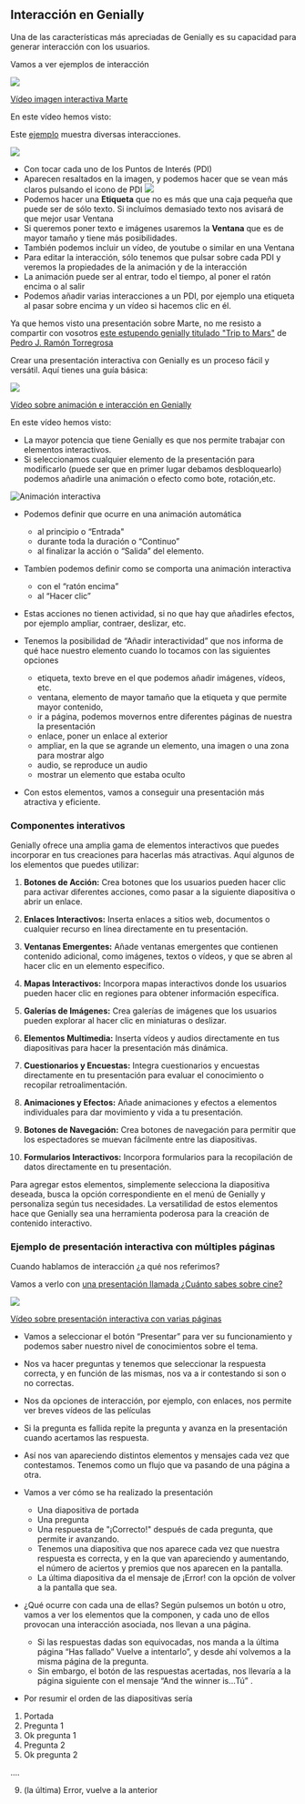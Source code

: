 ## Interacción en Genially

Una de las características más apreciadas de Genially es su capacidad para generar interacción con los usuarios.

Vamos a ver ejemplos de interacción

[![](https://raw.githubusercontent.com/javacasm/Iniciacion-Herramientas-Digitales-Aula/main/images/portada-3.2.ejemplo-imagen-interativa-marte.png)](https://drive.google.com/file/d/1juuXzPuDWPF7i1_Ujq0HwLmt0ZXFuf5h/view?usp=drivesdk)

[Vídeo imagen interactiva Marte](https://drive.google.com/file/d/1juuXzPuDWPF7i1_Ujq0HwLmt0ZXFuf5h/view?usp=drivesdk)

En este vídeo hemos visto:

Este [ejemplo](https://view.genial.ly/5c897761e1906b76bf4ac9cc/interactive-content-marte)  muestra diversas interacciones.

![](https://raw.githubusercontent.com/javacasm/Iniciacion-Herramientas-Digitales-Aula/main/images/plantillas-genially-marte.png)

* Con tocar cada uno de los Puntos de Interés (PDI)
* Aparecen resaltados en la imagen, y podemos hacer que se vean más claros pulsando el icono de PDI
![](https://raw.githubusercontent.com/javacasm/Iniciacion-Herramientas-Digitales-Aula/main/images/genially-icono-interaccion.png)
* Podemos hacer una **Etiqueta** que no es más que una caja pequeña que puede ser de sólo texto. Si incluímos demasiado texto nos avisará de que mejor usar Ventana
* Si queremos poner texto e imágenes usaremos la **Ventana** que es de mayor tamaño y tiene más posibilidades.
* También podemos incluir un vídeo, de youtube o similar en una Ventana
* Para editar la interacción, sólo tenemos que pulsar sobre cada PDI y veremos la propiedades de la animación y de la interacción
* La animación puede ser al entrar, todo el tiempo, al poner el ratón encima o al salir
* Podemos añadir varias interacciones a un PDI, por ejemplo una etiqueta al pasar sobre encima y un vídeo si hacemos clic en él.


Ya que hemos visto una presentación sobre Marte, no me resisto a compartir con vosotros [este estupendo genially titulado "Trip to Mars"](https://view.genial.ly/6404a01b412c70001a0b1149/interactive-content-quiztriptomars) de [Pedro J. Ramón Torregrosa](https://twitter.com/MasQCiencia) 

Crear una presentación interactiva con Genially es un proceso fácil y versátil. Aquí tienes una guía básica:

[![](https://raw.githubusercontent.com/javacasm/Iniciacion-Herramientas-Digitales-Aula/main/images/portada-3.2.animacion-interaccion.png)](https://drive.google.com/file/d/15MaVa6spP4OcaZFEx3Cs89TgSUIh22Iq/view?usp=drivesdk)

[Vídeo sobre animación e interacción en Genially](https://drive.google.com/file/d/15MaVa6spP4OcaZFEx3Cs89TgSUIh22Iq/view?usp=drivesdk)

En este vídeo hemos visto:

* La mayor potencia que tiene Genially es que nos permite trabajar con elementos interactivos. 
* Si seleccionamos cualquier elemento de la presentación para modificarlo (puede ser que en primer lugar debamos desbloquearlo) podemos añadirle una animación o efecto como bote, rotación,etc. 

![Animación interactiva](https://raw.githubusercontent.com/javacasm/Iniciacion-Herramientas-Digitales-Aula/main/images/genially-tipos-animacion.png)

* Podemos definir  que ocurre en una animación automática 

    - al principio o “Entrada"
    - durante toda la duración o “Continuo” 
    - al finalizar la acción o “Salida” del elemento. 
* Tambíen podemos definir como se comporta una animación interactiva 

    - con el “ratón encima” 
    - al “Hacer clic”
* Estas acciones no tienen actividad, si no que hay que añadirles efectos, por ejemplo ampliar, contraer, deslizar, etc.
* Tenemos la posibilidad de “Añadir interactividad” que nos informa de qué hace nuestro elemento cuando lo tocamos con las siguientes opciones

    - etiqueta, texto breve en el que podemos añadir imágenes, vídeos, etc. 
    - ventana, elemento de mayor tamaño que la etiqueta y que permite mayor contenido, 
    - ir a página, podemos movernos entre diferentes páginas de nuestra la presentación
    - enlace, poner un enlace al exterior
    - ampliar, en la que se agrande un elemento, una imagen o una zona para mostrar algo
    - audio, se reproduce un audio
    - mostrar un elemento que estaba oculto
* Con estos elementos, vamos a conseguir una presentación más atractiva y eficiente.


### Componentes interativos

Genially ofrece una amplia gama de elementos interactivos que puedes incorporar en tus creaciones para hacerlas más atractivas. Aquí algunos de los elementos que puedes utilizar:

1. **Botones de Acción:** Crea botones que los usuarios pueden hacer clic para activar diferentes acciones, como pasar a la siguiente diapositiva o abrir un enlace.

2. **Enlaces Interactivos:** Inserta enlaces a sitios web, documentos o cualquier recurso en línea directamente en tu presentación.

3. **Ventanas Emergentes:** Añade ventanas emergentes que contienen contenido adicional, como imágenes, textos o vídeos, y que se abren al hacer clic en un elemento específico.

4. **Mapas Interactivos:** Incorpora mapas interactivos donde los usuarios pueden hacer clic en regiones para obtener información específica.

5. **Galerías de Imágenes:** Crea galerías de imágenes que los usuarios pueden explorar al hacer clic en miniaturas o deslizar.

6. **Elementos Multimedia:** Inserta vídeos y audios directamente en tus diapositivas para hacer la presentación más dinámica.

7. **Cuestionarios y Encuestas:** Integra cuestionarios y encuestas directamente en tu presentación para evaluar el conocimiento o recopilar retroalimentación.

8. **Animaciones y Efectos:** Añade animaciones y efectos a elementos individuales para dar movimiento y vida a tu presentación.

9. **Botones de Navegación:** Crea botones de navegación para permitir que los espectadores se muevan fácilmente entre las diapositivas.

10. **Formularios Interactivos:** Incorpora formularios para la recopilación de datos directamente en tu presentación.

Para agregar estos elementos, simplemente selecciona la diapositiva deseada, busca la opción correspondiente en el menú de Genially y personaliza según tus necesidades. La versatilidad de estos elementos hace que Genially sea una herramienta poderosa para la creación de contenido interactivo.

### Ejemplo de presentación interactiva con múltiples páginas

Cuando hablamos de interacción ¿a qué nos referimos? 

Vamos a verlo con [una presentación llamada ¿Cuánto sabes sobre cine?](https://view.genial.ly/65acf08599dd1b0014273274/interactive-content-cuanto-sabes-sobre-cine)

[![](https://raw.githubusercontent.com/javacasm/Iniciacion-Herramientas-Digitales-Aula/main/images/portada-3.2.ejemplo-presentacion-interactiva-cine.png)](https://drive.google.com/file/d/1V-3rERrZ4-29J1pZvZ7LWxeWKoeZPlnl/view?usp=drivesdk)

[Vídeo sobre presentación interactiva con varias páginas](https://drive.google.com/file/d/1V-3rERrZ4-29J1pZvZ7LWxeWKoeZPlnl/view?usp=drivesdk)

* Vamos a seleccionar el botón “Presentar” para ver su funcionamiento y podemos saber nuestro nivel de conocimientos sobre el tema. 
* Nos va hacer preguntas y tenemos que seleccionar la respuesta correcta, y en función de las mismas, nos va a ir contestando si son o no correctas. 
* Nos da opciones de interacción, por ejemplo, con enlaces, nos permite ver breves vídeos de las películas
* Si la pregunta es fallida repite la pregunta y avanza en la presentación cuando acertamos las respuesta. 
* Así nos van apareciendo distintos elementos y mensajes cada vez que contestamos. Tenemos como un flujo que va pasando de una página a otra.
* Vamos a ver cómo se ha realizado la presentación

    - Una diapositiva de portada
    - Una pregunta
    - Una respuesta de "¡Correcto!" después de cada pregunta, que permite ir avanzando.
    - Tenemos una diapositiva que nos aparece cada vez que nuestra respuesta es correcta, y en la que van apareciendo y aumentando, el número de aciertos y premios que nos aparecen en la pantalla.
    - La última diapositiva da el mensaje de ¡Error! con la opción de volver a la pantalla que sea. 
* ¿Qué ocurre con cada una de ellas? Según pulsemos un botón u otro, vamos a ver los elementos que la componen, y cada uno de ellos provocan una interacción asociada, nos llevan a una página. 

    - Si las respuestas dadas son equivocadas, nos manda a la última página “Has fallado” Vuelve a intentarlo”, y desde ahí volvemos a la misma página de la pregunta. 
    - Sin embargo, el botón de las respuestas acertadas, nos llevaría a la página siguiente con el mensaje “And the winner is…Tú” .
* Por resumir el orden de las diapositivas sería

1. Portada
2. Pregunta 1
3. Ok pregunta 1
4. Pregunta 2
5. Ok pregunta 2

....

9. (la última) Error, vuelve a la anterior

